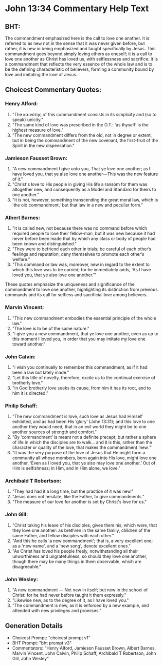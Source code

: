 # John 13:34 Commentary Help Text

## BHT:
The commandment emphasized here is the call to love one another. It is referred to as new not in the sense that it was never given before, but rather, it is new in being emphasized and taught specifically by Jesus. This commandment goes beyond simply loving others as oneself; it is a call to love one another as Christ has loved us, with selflessness and sacrifice. It is a commandment that reflects the very essence of the whole law and is to be the defining characteristic of believers, forming a community bound by love and imitating the love of Jesus.

## Choicest Commentary Quotes:
### Henry Alford:
1. "The καινότης of this commandment consists in its simplicity and (so to speak) unicity."
2. "The same kind of love was prescribed in the O.T.: ‘as thyself’ is the highest measure of love."
3. "The new commandment differs from the old, not in degree or extent, but in being the commandment of the new covenant, the first-fruit of the Spirit in the new dispensation."

### Jamieson Fausset Brown:
1. "A new commandment I give unto you, That ye love one another; as I have loved you, that ye also love one another—This was the new feature of it." 
2. "Christ's love to His people in giving His life a ransom for them was altogether new, and consequently as a Model and Standard for theirs to one another."
3. "It is not, however, something transcending the great moral law, which is 'the old commandment,' but that law in a new and peculiar form."

### Albert Barnes:
1. "It is called new, not because there was no command before which required people to love their fellow-man, but it was new because it had never before been made that by which any class or body of people had been known and distinguished."
2. "They were to befriend each other in trials; be careful of each other’s feelings and reputation; deny themselves to promote each other’s welfare."
3. "This command or law was, moreover, new in regard to the extent to which this love was to be carried; for he immediately adds, 'As I have loved you, that ye also love one another.'"

These quotes emphasize the uniqueness and significance of the commandment to love one another, highlighting its distinction from previous commands and its call for selfless and sacrificial love among believers.

### Marvin Vincent:
1. "This new commandment embodies the essential principle of the whole law."
2. "The love is to be of the same nature."
3. "I give you a new commandment, that ye love one another, even as up to this moment I loved you, in order that you may imitate my love one toward another."

### John Calvin:
1. "I wish you continually to remember this commandment, as if it had been a law but lately made."
2. "Let this title of novelty, therefore, excite us to the continual exercise of brotherly love."
3. "In God brotherly love seeks its cause, from him it has its root, and to him it is directed."

### Philip Schaff:
1. "The new commandment is love, such love as Jesus had Himself exhibited, and as had been His ‘glory’ (John 13:31); and this love to one another they would need, that in an evil world they might be to one another sources of strength and comfort."
2. "By ‘commandment’ is meant not a definite precept, but rather a sphere of life in which the disciples are to walk... and it is this, rather than the character or quality of the love, that makes the commandment ‘new.’"
3. "It was the very purpose of the love of Jesus that He might form a community all whose members, born again into His love, might love one another, ‘Even as I loved you, that ye also may love one another.’ Out of Him is selfishness; in Him, and in Him alone, we love."

### Archibald T Robertson:
1. "They had had it a long time, but the practice of it was new."
2. "Jesus does not hesitate, like the Father, to give commandments."
3. "The measure of our love for another is set by Christ's love for us."

### John Gill:
1. "Christ taking his leave of his disciples, gives them his; which were, that they love one another: as brethren in the same family, children of the same Father, and fellow disciples with each other."
2. "And this he calls 'a new commandment'; that is, a very excellent one; as a 'new name', and a 'new song', denote excellent ones."
3. "As Christ has loved his people freely, notwithstanding all their unworthiness and ungratefulness, so should they love one another, though there may be many things in them observable, which are disagreeable."

### John Wesley:
1. "A new commandment — Not new in itself; but new in the school of Christ: for he had never before taught it them expressly."
2. "Likewise new, as to the degree of it, as I have loved you."
3. "The commandment is new, as it is enforced by a new example, and attended with new privileges and promises."


## Generation Details
- Choicest Prompt: "choicest prompt v1"
- BHT Prompt: "bht prompt v3"
- Commentators: "Henry Alford, Jamieson Fausset Brown, Albert Barnes, Marvin Vincent, John Calvin, Philip Schaff, Archibald T Robertson, John Gill, John Wesley"
